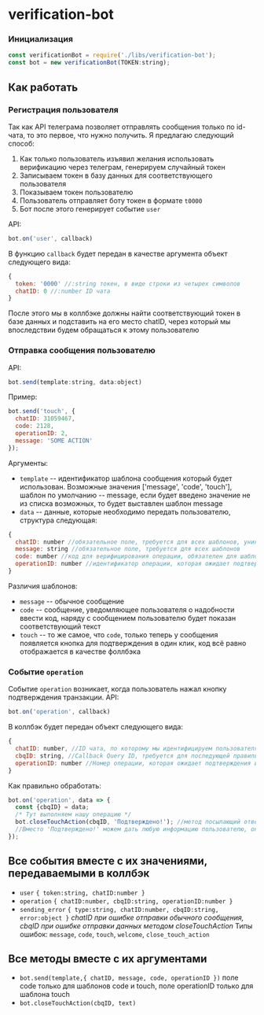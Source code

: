 # verification-bot
### Инициализация
```javascript
const verificationBot = require('./libs/verification-bot');
const bot = new verificationBot(TOKEN:string);
```
## Как работать
### Регистрация пользователя
Так как API телеграма позволяет отправлять сообщения только по id-чата, то это первое, что нужно получить.
Я предлагаю следующий способ:
1. Как только пользователь изъявил желания использовать верификацию через телеграм, генерируем случайный токен
2. Записываем токен в базу данных для соответствующего пользователя
3. Показываем токен пользователю
4. Пользователь отправляет боту токен в формате `t0000`
5. Бот после этого генерирует событие `user`

API:
```javascript
bot.on('user', callback)
```
В функцию `callback` будет передан в качестве аргумента объект следующего вида:
```javascript
{
  token: '0000' //:string токен, в виде строки из четырех символов
  chatID: 0 //:number ID чата
}
```
После этого мы в коллбэке должны найти соответствующий токен в базе данных и подставить на его место chatID, через который мы впоследствии будем обращаться к этому пользователю

### Отправка сообщения пользователю
API:
```javascript
bot.send(template:string, data:object)
```
Пример:
```javascript
bot.send('touch', {
  chatID: 31059467,
  code: 2128,
  operationID: 2,
  message: 'SOME ACTION'
});
```
Аргументы:
- `template` -- идентификатор шаблона сообщения который будет использован. Возможные значения ['message', 'code', 'touch'], шаблон по умолчанию -- message, если будет введено значение не из списка возможных, то будет выставлен шаблон message
- `data` -- данные, которые необходимо передать пользователю, структура следующая:
```javascript
{
  chatID: number //обязательное поле, требуется для всех шаблонов, уникальный идентификатор пользователя
  message: string //обязательное поле, требуется для всех шаблонов
  code: number //код для верифицирования операции, обязателен для шаблонов code и touch
  operationID: number //идентификатор операции, которая ожидает подтверждения, обязателен для шаблона touch
}
```
Различия шаблонов:
- `message` -- обычное сообщение
- `code` -- сообщение, уведомляющее пользователя о надобности ввести код, наряду с сообщением пользователю будет показан соответствующий текст
- `touch` -- то же самое, что `code`, только теперь у сообщения появляется кнопка для подтверждения в один клик, код всё равно отображается в качестве фоллбэка

### Событие `operation`
Событие `operation` возникает, когда пользователь нажал кнопку подтверждения транзакции.
API:
```javascript
bot.on('operation', callback)
```
В коллбэк будет передан объект следующего вида:
```javascript
{
  chatID: number, //ID чата, по которому мы идентифицируем пользователя
  cbqID: string, //Callback Query ID, требуется для последующей правильной обработкие события
  operationID: number //Номер операции, которая ожидает подтверждения и которую мы можем теперь провести
}
```
Как правильно обработать:
```javascript
bot.on('operation', data => {
  const {cbqID} = data;
  /* Тут выполняем нашу операцию */
  bot.closeTouchAction(cbqID, 'Подтверждено!'); //метод посылающий ответ на callback query
  //Вместо 'Подтверждено!' можем дать любую информацию пользователю, она появится во всплывающем окне
});
```
## Все события вместе с их значениями, передаваемыми в коллбэк
- `user` `{ token:string, chatID:number }`
- `operation` `{ chatID:number, cbqID:string, operationID:number }`
- `sending_error` `{ type:string, chatID:number, cbqID:string, error:object }` *chatID при ошибке отправки обычного сообщения, cbqID при ошибке отправки данных методом closeTouchAction* Типы ошибок: `message`, `code`, `touch`, `welcome`, `close_touch_action`

## Все методы вместе с их аргументами
- `bot.send(template,{ chatID, message, code, operationID })` поле code только для шаблонов code и touch, поле operationID только для шаблона touch
- `bot.closeTouchAction(cbqID, text)`

